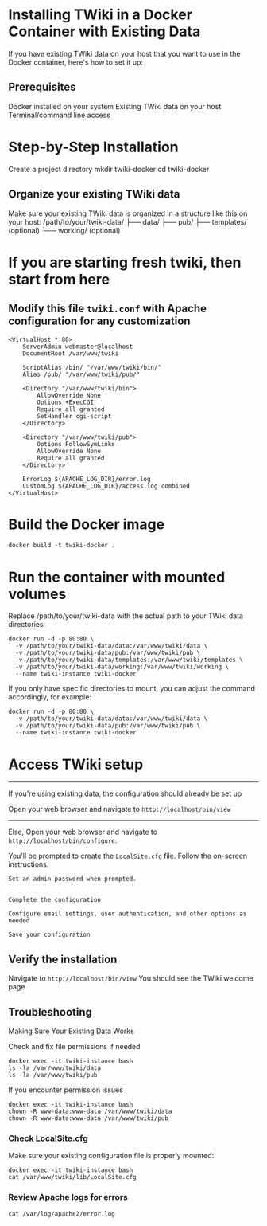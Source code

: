 # Installing TWiki in a Docker Container with Existing Data
If you have existing TWiki data on your host that you want to use in the Docker container, here's how to set it up:

## Prerequisites

Docker installed on your system
Existing TWiki data on your host
Terminal/command line access

# Step-by-Step Installation

Create a project directory
mkdir twiki-docker
cd twiki-docker

## Organize your existing TWiki data
Make sure your existing TWiki data is organized in a structure like this on your host:
/path/to/your/twiki-data/
├── data/
├── pub/
├── templates/ (optional)
└── working/ (optional)

# If you are starting fresh twiki, then start from here


## Modify this file `twiki.conf` with Apache configuration for any customization 
```
<VirtualHost *:80>
    ServerAdmin webmaster@localhost
    DocumentRoot /var/www/twiki

    ScriptAlias /bin/ "/var/www/twiki/bin/"
    Alias /pub/ "/var/www/twiki/pub/"
    
    <Directory "/var/www/twiki/bin">
        AllowOverride None
        Options +ExecCGI
        Require all granted
        SetHandler cgi-script
    </Directory>

    <Directory "/var/www/twiki/pub">
        Options FollowSymLinks
        AllowOverride None
        Require all granted
    </Directory>

    ErrorLog ${APACHE_LOG_DIR}/error.log
    CustomLog ${APACHE_LOG_DIR}/access.log combined
</VirtualHost>
```

# Build the Docker image
```
docker build -t twiki-docker .
```

# Run the container with mounted volumes
Replace /path/to/your/twiki-data with the actual path to your TWiki data directories:
```
docker run -d -p 80:80 \
  -v /path/to/your/twiki-data/data:/var/www/twiki/data \
  -v /path/to/your/twiki-data/pub:/var/www/twiki/pub \
  -v /path/to/your/twiki-data/templates:/var/www/twiki/templates \
  -v /path/to/your/twiki-data/working:/var/www/twiki/working \
  --name twiki-instance twiki-docker
```
If you only have specific directories to mount, you can adjust the command accordingly, for example:
```
docker run -d -p 80:80 \
  -v /path/to/your/twiki-data/data:/var/www/twiki/data \
  -v /path/to/your/twiki-data/pub:/var/www/twiki/pub \
  --name twiki-instance twiki-docker
```

# Access TWiki setup
---------
If you're using existing data, the configuration should already be set up

Open your web browser and navigate to `http://localhost/bin/view`

----------
Else, 
Open your web browser and navigate to `http://localhost/bin/configure`.

You'll be prompted to create the `LocalSite.cfg` file. Follow the on-screen instructions.
```
Set an admin password when prompted.


Complete the configuration

Configure email settings, user authentication, and other options as needed

Save your configuration
```

## Verify the installation

Navigate to `http://localhost/bin/view`
You should see the TWiki welcome page





## Troubleshooting
Making Sure Your Existing Data Works

Check and fix file permissions if needed
```
docker exec -it twiki-instance bash
ls -la /var/www/twiki/data
ls -la /var/www/twiki/pub
```
If you encounter permission issues
```
docker exec -it twiki-instance bash
chown -R www-data:www-data /var/www/twiki/data
chown -R www-data:www-data /var/www/twiki/pub
```

### Check LocalSite.cfg
Make sure your existing configuration file is properly mounted:
```
docker exec -it twiki-instance bash
cat /var/www/twiki/lib/LocalSite.cfg
```
### Review Apache logs for errors
```docker exec -it twiki-instance bash
cat /var/log/apache2/error.log
```
